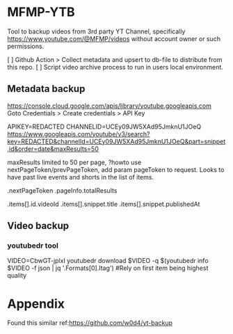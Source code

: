 # MFMP-YTB

Tool to backup videos from 3rd party YT Channel, specifically https://www.youtube.com/@MFMP/videos without account owner or such permissions.

[ ] Github Action > Collect metadata and upsert to db-file to distribute from this repo.
[ ] Script video archive process to run in users local environment.

## Metadata backup

https://console.cloud.google.com/apis/library/youtube.googleapis.com
Goto Credentials > Create credentials > API Key

APIKEY=REDACTED
CHANNELID=UCEy09JW5XAd95JmknU1JOeQ
https://www.googleapis.com/youtube/v3/search?key=REDACTED&channelId=UCEy09JW5XAd95JmknU1JOeQ&part=snippet,id&order=date&maxResults=50

maxResults limited to 50 per page, ?howto use nextPageToken/prevPageToken, add param pageToken to request.
Looks to have past live events and shorts in the list of items.

.nextPageToken
.pageInfo.totalResults

.items[].id.videoId
.items[].snippet.title
.items[].snippet.publishedAt

## Video backup

### youtubedr tool

VIDEO=CbwGT-jplxI
youtubedr download $VIDEO -q $(youtubedr info $VIDEO -f json | jq '.Formats[0].Itag') #Rely on first item being highest quality


# Appendix

Found this similar ref:https://github.com/w0d4/yt-backup
